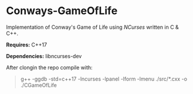 # Conways-GameOfLife
Implementation of Conway's Game of Life using *NCurses* written in C &amp; C++.

**Requires:** C++17

**Dependencies:** libncurses-dev

After clongin the repo compile with:

> g++ -ggdb -std=c++17 -lncurses -lpanel -lform -lmenu ./src/*.cxx -o ./CGameOfLife
